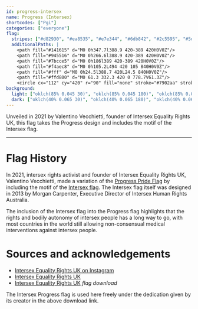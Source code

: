 ```yaml
---
id: progress-intersex
name: Progress (Intersex)
shortcodes: ["Pgi"]
categories: ["everyone"]
flag:
  stripes: ["#d82930", "#ea8535", "#e7e344", "#6db842", "#2c5595", "#5d2a77"]
  additionalPaths: |
    <path fill="#141615" d="M0 0h347.7l388.9 420-389 420H0V0Z"/>
    <path fill="#945516" d="M0 0h266.6l388.9 420-389 420H0V0Z"/>
    <path fill="#7bcce5" d="M0 0h186l389 420-389 420H0V0Z"/>
    <path fill="#f4aec8" d="M0 0h105.2L494 420 105 840H0V0Z"/>
    <path fill="#fff" d="M0 0h24.5l388.7 420L24.5 840H0V0Z"/>
    <path fill="#ffd800" d="M0 61.3 332.3 420 0 778.7V61.3Z"/>
    <circle cx="112" cy="420" r="90" fill="none" stroke="#7902aa" stroke-width="14"/>
background:
  light: ["oklch(85% 0.045 30)", "oklch(85% 0.045 180)", "oklch(85% 0.045 330)"]
  dark: ["oklch(40% 0.065 30)", "oklch(40% 0.065 180)", "oklch(40% 0.065 330)"]
---
```


Unveiled in 2021 by Valentino Vecchietti, founder of Intersex Equality Rights
UK, this flag takes the Progress design and includes the motif of the Intersex
flag.

---

# Flag History

In 2021, intersex rights activist and founder of Intersex Equality Rights UK,
Valentino Vecchietti, made a variation of the
[Progress Pride Flag](/flags/progress) by including the motif of the
[Intersex flag](/flags/intersex). The Intersex flag itself was designed in 2013
by Morgan Carpenter, Executive Director of Intersex Human Rights Australia.

The inclusion of the Intersex flag into the Progress flag highlights that the
rights and bodily autonomy of intersex people has a long way to go, with most
countries in the world still allowing non-consensual medical interventions
against intersex people.

# Sources and acknowledgements

- [Intersex Equality Rights UK on Instagram](https://www.instagram.com/p/CPwvT3glwtw/)
- [Intersex Equality Rights UK](https://www.consortium.lgbt/member-directory/intersex-equality-rights-uk/)
- [Intersex Equality Rights UK](https://www.consortium.lgbt/intersexequalityrightsuk/)
  _flag download_

The Intersex Progress flag is used here freely under the dedication given by its
creator in the above download link.
